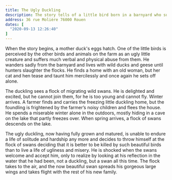 ```yaml
---
title: The Ugly Duckling
description: The story tells of a little bird born in a barnyard who suffers abuse from the others around him until, much to his delight (and to the surprise of others), he matures into a beautiful swan, the most beautiful bird of all.
address: 36 rue Molière 76000 Rouen
dates: [
  "2020-09-13 12:26:40"
]
---
```


When the story begins, a mother duck's eggs hatch. One of the little birds is perceived by the other birds and animals on the farm as an ugly little creature and suffers much verbal and physical abuse from them. He wanders sadly from the barnyard and lives with wild ducks and geese until hunters slaughter the flocks. He finds a home with an old woman, but her cat and hen tease and taunt him mercilessly and once again he sets off alone.

The duckling sees a flock of migrating wild swans. He is delighted and excited, but he cannot join them, for he is too young and cannot fly. Winter arrives. A farmer finds and carries the freezing little duckling home, but the foundling is frightened by the farmer’s noisy children and flees the house. He spends a miserable winter alone in the outdoors, mostly hiding in a cave on the lake that partly freezes over. When spring arrives, a flock of swans descends on the lake.

The ugly duckling, now having fully grown and matured, is unable to endure a life of solitude and hardship any more and decides to throw himself at the flock of swans deciding that it is better to be killed by such beautiful birds than to live a life of ugliness and misery. He is shocked when the swans welcome and accept him, only to realize by looking at his reflection in the water that he had been, not a duckling, but a swan all this time. The flock takes to the air, and the now beautiful swan spreads his gorgeous large wings and takes flight with the rest of his new family. 